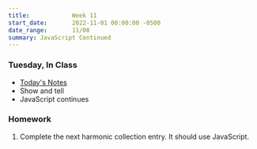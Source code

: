 ```yaml
---
title:            Week 11
start_date:       2022-11-01 00:00:00 -0500
date_range:       11/08
summary: JavaScript Continued
---
```


### Tuesday, In Class

- [Today's Notes](https://paper.dropbox.com/doc/Core-1-Interaction-Week-10-Notes-JavaScript-Continued--Bsh6D7nOK~TEa~f862_Sjaf2AQ-mT9VxrDANRRU6BLto7rKD)
- Show and tell
- JavaScript continues

### Homework
1. Complete the next harmonic collection entry. It should use JavaScript.
 



